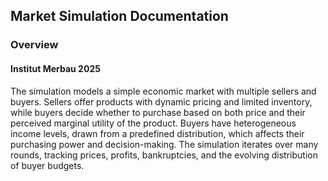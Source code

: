 ## Market Simulation Documentation
### Overview
#### Institut Merbau 2025
The simulation models a simple economic market with multiple sellers and buyers.  Sellers offer products with dynamic pricing and limited inventory, while buyers decide whether to purchase based on both price and their perceived marginal utility of the product.  Buyers have heterogeneous income levels, drawn from a predefined distribution, which affects their purchasing power and decision-making. The simulation iterates over many rounds, tracking prices, profits, bankruptcies, and the evolving distribution of buyer budgets.

